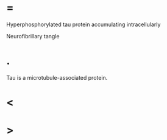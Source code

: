 # =

Hyperphosphorylated tau protein accumulating intracellularly

Neurofibrillary tangle

# .

Tau is a microtubule-associated protein.

# <

# >
